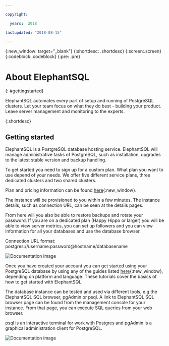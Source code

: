 ```yaml
---

copyright:

  years:  2018

lastupdated: "2018-08-15"

---
```


{:new_window: target="_blank"}
{:shortdesc: .shortdesc}
{:screen:.screen}
{:codeblock:.codeblock}
{:pre: .pre}

# About ElephantSQL
{: #gettingstarted}

ElephantSQL automates every part of setup and running of PostgreSQL clusters. Let your team focus on what they do best - building your product. Leave server management and monitoring to the experts.

{:shortdesc}

## Getting started

ElephantSQL is a PostgreSQL database hosting service. ElephantSQL will manage administrative tasks of PostgreSQL, such as installation, upgrades to the latest stable version and backup handling.

To get started you need to sign up for a custom plan. What plan you want to use depend of your needs. We offer five different service plans, three dedicated clusters and two shared clusters.

Plan and pricing information can be found [here](https://www.elephantsql.com/plans.html){:new_window}.

The instance will be provisioned to you within a few minutes. The instance details, such as connection URL, can be seen at the details pages.

From here will you also be able to restore backups and rotate your password. If you are on a dedicated plan (Happy Hippo or larger) you will be able to view server metrics, you can set up followers and you can view information for all your databases and use the database browser.

Connection URL format: postgres://username:password@hostname/databasename

![Documentation image](https://mp.s81c.com/pwb-production/markdownBuilder_image_/new-database-instance_4f3b7307-682a-4058-880c-7db528bd9133.png)



Once you have created your account you can get started using your PostgreSQL database by using any of the guides listed [here](https://www.elephantsql.com/docs/index.html){:new_window}, depending on platform and language. These tutorials cover the basics of how to get started with ElephantSQL.

The database instance can be tested and used via different tools, e.g the ElephantSQL SQL browser, pgAdmin or psql. A link to ElephantSQL SQL browser page can be found from the management console for your instance. From that page, you can execute SQL queries from your web browser.

psql is an interactive terminal for work with Postgres and pgAdmin is a graphical administration client for PostgreSQL.

![Documentation image](https://mp.s81c.com/pwb-production/markdownBuilder_image_/create-table-sql_cc2b6e29-edea-45b9-87cf-44e12fdbe836.png)



